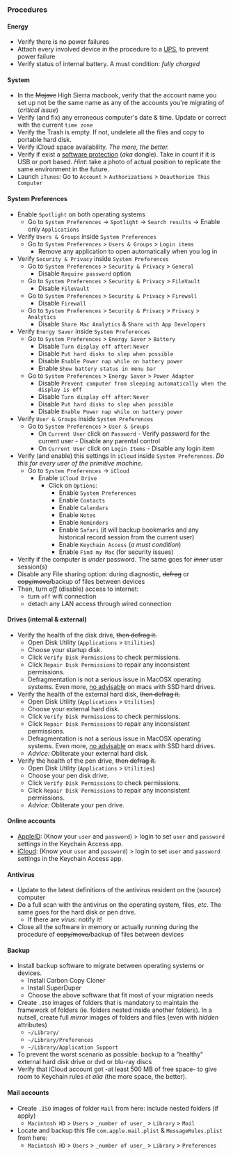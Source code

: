 ### Procedures

#### Energy
* Verify there is no power failures
* Attach every involved device in the procedure to a [UPS](https://en.wikipedia.org/wiki/Uninterruptible_power_supply), to prevent power failure
* Verify status of internal battery. A must condition: _fully charged_

#### System
* In the ~~Mojave~~ High Sierra macbook, verify that the account name you set up not be the same name as any of the accounts you're migrating of (_critical issue_)
* Verify (and fix) any erroneous computer's date & time. Update or correct with the current `time zone`
* Verify the Trash is empty. If not, undelete all the files and copy to portable hard disk.
* Verify iCloud space availability. _The more, the better._
* Verify if exist a [software protection](https://en.wikipedia.org/wiki/Software_protection_dongle) (_aka_ dongle). Take in count if it is USB or port based. _Hint_: take a photo of actual position to replicate the same environment in the future. 
* Launch `iTunes`: Go to `Account` > `Authorizations` > `Deauthorize This Computer` 

#### System Preferences
* Enable `Spotlight` on both operating systems
    - Go to `System Preferences` -> `Spotlight` -> `Search results` -> Enable only `Applications`
* Verify `Users & Groups` inside `System Preferences`
    - Go to `System Preferences` > `Users & Groups` > `Login items`
        - Remove any application to open automatically when you log in
* Verify `Security & Privacy` inside `System Preferences`
    - Go to `System Preferences` > `Security & Privacy` > `General`
        - Disable `Require password` option
    - Go to `System Preferences` > `Security & Privacy` > `FileVault`
        - Disable `FileVault`
    - Go to `System Preferences` > `Security & Privacy` > `Firewall`
        - Disable `Firewall`
    - Go to `System Preferences` > `Security & Privacy` > `Privacy` > `Analytics`
        - Disable `Share Mac Analytics` & `Share with App Developers`
* Verify `Energy Saver` inside `System Preferences`
    - Go to `System Preferences` > `Energy Saver` > `Battery`
        - Disable `Turn display off after`: `Never`
        - Disable `Put hard disks to slep when possible`
        - Disable `Enable Power nap while on battery power`
        - Enable `Show battery status in menu bar`
    - Go to `System Preferences` > `Energy Saver` > `Power Adapter`
        - Disable `Prevent computer from sleeping automatically when the display is off`
        - Disable `Turn display off after`: `Never`
        - Disable `Put hard disks to slep when possible`
        - Disable `Enable Power nap while on battery power`
* Verify `User & Groups` inside `System Preferences`
    - Go to `System Preferences` > `User & Groups`
        - On `Current User` click on `Password`
                - Verify password for the current user
                - Disable any parental control
        - On `Current User` click on `Login Items`
                - Disable any login item
* Verify (and enable) this settings in `iCloud` inside `System Preferences`. *Do this for every user of the primitive machine*.
    - Go to `System Preferences` -> `iCloud` 
        - Enable `iCloud Drive`
            * Click on `Options`: 
                - Enable `System Preferences`
                - Enable `Contacts`
                - Enable `Calendars`
                - Enable `Notes`
                - Enable `Reminders`
                - Enable `Safari` (it will backup bookmarks and any historical record session from the current user)
                - Enable `Keychain Access` (*a must condition*)
                - Enable `Find my Mac` (for security issues)
* Verify if the computer is _under_ password. The same goes for ~~_inner_~~ user session(s)
* Disable any File sharing option: during diagnostic, ~~defrag~~ or ~~copy/move/~~backup of files between devices
* Then, turn _off_ (disable) access to internet: 
     - turn `off` wifi connection 
     - detach any LAN access through wired connection

#### Drives (internal & external)
* Verify the health of the disk drive, ~~then defrag it.~~
    - Open Disk Utility (`Applications` > `Utilities`)
    - Choose your startup disk.
    - Click `Verify Disk Permissions` to check permissions.
    - Click `Repair Disk Permissions` to repair any inconsistent permissions.
    - Defragmentation is not a serious issue in MacOSX operating systems. Even more, [no advisable](https://macpaw.com/how-to/how-to-defrag-mac) on macs with SSD hard drives.  
* Verify the health of the external hard disk, ~~then defrag it.~~
    - Open Disk Utility (`Applications` > `Utilities`)
    - Choose your external hard disk.
    - Click `Verify Disk Permissions` to check permissions.
    - Click `Repair Disk Permissions` to repair any inconsistent permissions.
    - Defragmentation is not a serious issue in MacOSX operating systems. Even more, [no advisable](https://macpaw.com/how-to/how-to-defrag-mac) on macs with SSD hard drives.
    - _Advice:_ Obliterate your external hard disk.
* Verify the health of the pen drive, ~~then defrag it.~~
    - Open Disk Utility (`Applications` > `Utilities`)
    - Choose your pen disk drive.
    - Click `Verify Disk Permissions` to check permissions.
    - Click `Repair Disk Permissions` to repair any inconsistent permissions.
    - _Advice:_ Obliterate your pen drive.

#### Online accounts 
* [AppleID](https://appleid.apple.com/): (Know your `user` and `password`) > login to set `user` and `password` settings in the Keychain Access app.
* [iCloud](https://www.icloud.com/): (Know your `user` and `password`) > login to set `user` and `password` settings in the Keychain Access app.

#### Antivirus
* Update to the latest definitions of the antivirus resident on the (source) computer
* Do a full scan with the antivirus on the operating system, files, _etc_. The same goes for the hard disk or pen drive. 
    - If there are _virus_: notify it!
* Close all the software in memory or actually running during the procedure of ~~copy/move/~~backup of files between devices

#### Backup
* Install backup software to migrate between operating systems or devices.
    - Install Carbon Copy Cloner
    - Install SuperDuper
    - Choose the above software that fit most of your migration needs
* Create `.ISO` images of folders that is mandatory to maintain the framework of folders (ie. folders nested inside another folders). In a nutsell, create full _mirror_ images of folders and files (even with _hidden_ attributes)
    - `~/Library/`
    - `~/Library/Preferences`
    - `~/Library/Application Support`
* To prevent the worst scenario as possible: backup to a "healthy" external hard disk drive or dvd or blu-ray discs
* Verify that iCloud account got -at least 500 MB of free space- to give room to Keychain rules _et alia_ (the more space, the better).

#### Mail accounts
* Create `.ISO` images of folder `Mail` from here: include nested folders (if apply)
    - `Macintosh HD` > `Users` > `_number of user_` > `Library` > `Mail`
* Locate and backup this file `com.apple.mail.plist` & `MessageRules.plist` from here:
    - `Macintosh HD` > `Users` > `_number of user_` > `Library` > `Preferences`
